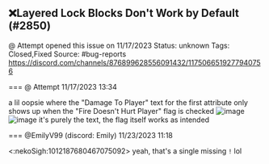 ## ❌Layered Lock Blocks Don't Work by Default (#2850)
@ Attempt opened this issue on 11/17/2023
Status: unknown
Tags: Closed,Fixed
Source: #bug-reports https://discord.com/channels/876899628556091432/1175066519277940756


=== @ Attempt 11/17/2023 13:34

a lil oopsie where the "Damage To Player" text for the first attribute only shows up when the "Fire Doesn't Hurt Player" flag is checked
![image](https://cdn.discordapp.com/attachments/1175066519277940756/1175066519424729168/Screenshot_2023-11-17_053119.png?ex=65eb13f9&is=65d89ef9&hm=50ea987c7c895584edd40915983548720428300b2cbfb0e8af2b651392118d36&)
![image](https://cdn.discordapp.com/attachments/1175066519277940756/1175066519676395520/Screenshot_2023-11-17_053150.png?ex=65eb13f9&is=65d89ef9&hm=013ba564145449c25a5c96eb1d6d9a83f8fa112de13e037a719e48b1888ff392&)
it's purely the text, the flag itself works as intended

=== @EmilyV99 (discord: Emily) 11/23/2023 11:18

<:nekoSigh:1012187680467075092> yeah, that's a single missing `!` lol
